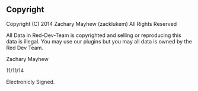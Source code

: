 Copyright
----------
Copyright (C) 2014 Zachary Mayhew (zacklukem) All Rights Reserved

All Data in Red-Dev-Team is copyrighted and selling or reproducing this data is illegal.  You may use our plugins but you may all data is owned by the Red Dev Team.

Zachary Mayhew

11/11/14

Electronicly Signed.
